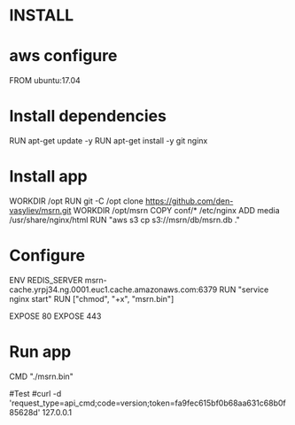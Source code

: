# INSTALL

# aws configure
 
FROM ubuntu:17.04

# Install dependencies
RUN apt-get update -y
RUN apt-get install -y git nginx

# Install app
WORKDIR /opt
RUN git -C /opt clone https://github.com/den-vasyliev/msrn.git
WORKDIR /opt/msrn
COPY conf/* /etc/nginx
ADD media /usr/share/nginx/html
RUN "aws s3 cp s3://msrn/db/msrn.db ."

# Configure
ENV REDIS_SERVER msrn-cache.yrpj34.ng.0001.euc1.cache.amazonaws.com:6379
RUN "service nginx start"
RUN ["chmod", "+x", "msrn.bin"]

EXPOSE 80
EXPOSE 443

# Run app
CMD  "./msrn.bin"

#Test
#curl -d 'request_type=api_cmd;code=version;token=fa9fec615bf0b68aa631c68b0f85628d' 127.0.0.1


